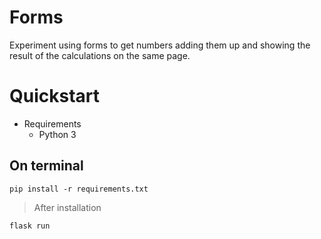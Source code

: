 # Forms
Experiment using forms to get numbers adding them up and showing the result of the calculations on the same page.
# Quickstart

- Requirements
    - Python 3

## On terminal 
    pip install -r requirements.txt

> After installation

    flask run
